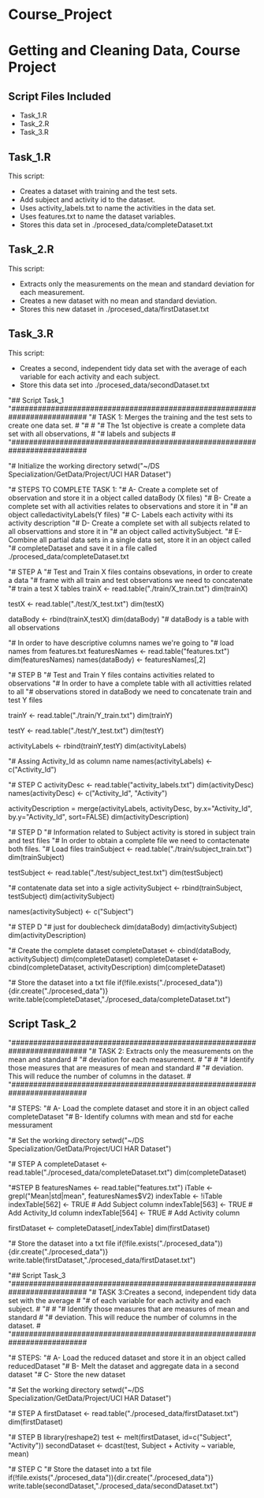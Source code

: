 Course_Project
==============

# Getting and Cleaning Data, Course Project

## Script Files Included
* Task_1.R
* Task_2.R
* Task_3.R

## Task_1.R
This script:
* Creates a dataset with training and the test sets.
* Add subject and activity id to the dataset.
* Uses activity_labels.txt to name the activities in the data set. 
* Uses features.txt to name the dataset variables.
* Stores this data set in ./procesed_data/completeDataset.txt

## Task_2.R
This script:
* Extracts only the measurements on the mean and standard deviation for each measurement. 
* Creates a new dataset with no mean and standard deviation.
* Stores this new dataset in ./procesed_data/firstDataset.txt

## Task_3.R
This script:
* Creates a second, independent tidy data set with the average of each variable for each activity and each subject.
* Store this data set into ./procesed_data/secondDataset.txt

"## Script Task_1
"##########################################################################
"# TASK 1: Merges the training and the test sets to create one data set.  #
"#                                                                        #
"# The 1st objective is create a complete data set with all observations, #
"# labels and subjects                                                    #
"##########################################################################

"# Initialize the working directory
setwd("~/DS Specialization/GetData/Project/UCI HAR Dataset")

"# STEPS TO COMPLETE TASK 1:
"# A- Create a complete set of observation and store it in a object called dataBody (X files)
"# B- Create a complete set with all activities relates to observations and store it in 
"#    an object calledactivityLabels(Y files)
"# C- Labels each activity withi its activity description
"# D- Create a complete set with all subjects related to all observattions and store it in 
"#    an object called activitySubject.
"# E- Combine all partial data sets in a single data set, store it in an object called
"#    completeDataset and save it in a file called ./procesed_data/completeDataset.txt

"# STEP A
"# Test and Train X files contains obsevations, in order to create a data 
"# frame with all train and test observations  we need to concatenate 
"# train a test X tables
trainX <- read.table("./train/X_train.txt")
dim(trainX)

testX <- read.table("./test/X_test.txt")
dim(testX)

dataBody <- rbind(trainX,testX)
dim(dataBody)
"# dataBody is a table with all observations

"# In order to have descriptive columns names we're going to 
"# load names from features.txt
featuresNames <- read.table("features.txt")
dim(featuresNames)
names(dataBody) <- featuresNames[,2]


"# STEP B
"# Test and Train Y files contains activities related to observations
"# In order to have a complete table with all activitties related to all
"# observations stored in dataBody we need to concatenate train and test Y files

trainY <- read.table("./train/Y_train.txt")
dim(trainY)

testY <- read.table("./test/Y_test.txt")
dim(testY)

activityLabels <- rbind(trainY,testY)
dim(activityLabels)

"# Assing Activity_Id as column name
names(activityLabels) <- c("Activity_Id")

"# STEP C
activityDesc <- read.table("activity_labels.txt")
dim(activityDesc)
names(activityDesc) <- c("Activity_Id", "Activity")

activityDescription = merge(activityLabels, activityDesc, by.x="Activity_Id", by.y="Activity_Id", sort=FALSE)
dim(activityDescription)

"# STEP D
"# Information related to Subject activity is stored in subject train and test files
"# In order to obtain a complete file we need to contactenate both files.
"# Load files
trainSubject <- read.table("./train/subject_train.txt")
dim(trainSubject)

testSubject <- read.table("./test/subject_test.txt")
dim(testSubject)

"# contatenate data set into a sigle
activitySubject <- rbind(trainSubject, testSubject)
dim(activitySubject)

names(activitySubject) <- c("Subject")

"# STEP D
"# just for doublecheck
dim(dataBody)
dim(activitySubject)
dim(activityDescription)

"# Create the complete dataset
completeDataset <- cbind(dataBody, activitySubject)
dim(completeDataset)
completeDataset <- cbind(completeDataset, activityDescription)
dim(completeDataset)

"# Store the dataset into a txt file
if(!file.exists("./procesed_data")){dir.create("./procesed_data")}
write.table(completeDataset,"./procesed_data/completeDataset.txt")

## Script Task_2
"##########################################################################
"# TASK 2: Extracts only the measurements on the mean and standard        #
"#         deviation for each measurement.                                #
"#                                                                        #
"#  Identify those measures that are measures of mean and standard        #
"# deviation. This will reduce the number of columns in the dataset.      #
"##########################################################################

"# STEPS:
"#  A- Load the complete dataset and store it in an object called completeDataset
"#  B- Identify columns with mean and std for eache messurament

"# Set the working directory
setwd("~/DS Specialization/GetData/Project/UCI HAR Dataset")

"# STEP A
completeDataset <- read.table("./procesed_data/completeDataset.txt")
dim(completeDataset)

"#STEP B
featuresNames <- read.table("features.txt")
iTable <- grepl("Mean|std|mean", featuresNames$V2)
indexTable <- !iTable
indexTable[562] <- TRUE # Add Subject column
indexTable[563] <- TRUE # Add Activity_Id column
indexTable[564] <- TRUE # Add Activity column


firstDataset <- completeDataset[,indexTable]
dim(firstDataset)

"# Store the dataset into a txt file
if(!file.exists("./procesed_data")){dir.create("./procesed_data")}
write.table(firstDataset,"./procesed_data/firstDataset.txt")

"## Script Task_3
"##########################################################################
"# TASK 3:Creates a second, independent tidy data set with the average    #
"#        of each variable for each activity and each subject.            #
"#                                                                        #
"#  Identify those measures that are measures of mean and standard        #
"# deviation. This will reduce the number of columns in the dataset.      #
"##########################################################################

"# STEPS:
"#  A- Load the reduced dataset and store it in an object called reducedDataset
"#  B- Melt the dataset and aggregate data in a second dataset
"#  C- Store the new dataset 

"# Set the working directory
setwd("~/DS Specialization/GetData/Project/UCI HAR Dataset")

"# STEP A
firstDataset <- read.table("./procesed_data/firstDataset.txt")
dim(firstDataset)

"# STEP B
library(reshape2)
test <- melt(firstDataset, id=c("Subject", "Activity"))
secondDataset <- dcast(test, Subject + Activity  ~ variable, mean)

"# STEP C
"# Store the dataset into a txt file
if(!file.exists("./procesed_data")){dir.create("./procesed_data")}
write.table(secondDataset,"./procesed_data/secondDataset.txt")
